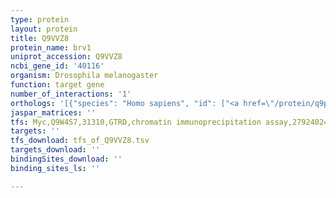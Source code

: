 ```yaml
---
type: protein
layout: protein
title: Q9VVZ8
protein_name: brv1
uniprot_accession: Q9VVZ8
ncbi_gene_id: '40116'
organism: Drosophila melanogaster
function: target gene
number_of_interactions: '1'
orthologs: '[{"species": "Homo sapiens", "id": ["<a href=\"/protein/q9p0l9\">Q9P0L9</a>", "<a href=\"/protein/q9nzm6\">Q9NZM6</a>"]}, {"species": "Danio rerio", "id": ["<a href=\"/protein/f1r6x2\">F1R6X2</a>"]}, {"species": "Mus musculus", "id": ["<a href=\"/protein/q9jlg4\">Q9JLG4</a>"]}, {"species": "Rattus norvegicus", "id": ["D3ZDT6", "<a href=\"/protein/d4a828\">D4A828</a>"]}, {"species": "Caenorhabditis elegans", "id": ["<a href=\"/protein/q9u1s7\">Q9U1S7</a>"]}]'
jaspar_matrices: ''
tfs: Myc,Q9W4S7,31310,GTRD,chromatin immunoprecipitation assay,27924024%5Buid%5D,No
targets: ''
tfs_download: tfs_of_Q9VVZ8.tsv
targets_download: ''
bindingSites_download: ''
binding_sites_ls: ''

---
```

